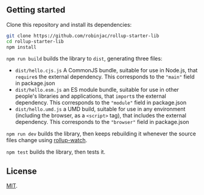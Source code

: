 ## Getting started

Clone this repository and install its dependencies:

```bash
git clone https://github.com/robinjac/rollup-starter-lib
cd rollup-starter-lib
npm install
```

`npm run build` builds the library to `dist`, generating three files:

* `dist/hello.cjs.js`
    A CommonJS bundle, suitable for use in Node.js, that `require`s the external dependency. This corresponds to the `"main"` field in package.json
* `dist/hello.esm.js`
    an ES module bundle, suitable for use in other people's libraries and applications, that `import`s the external dependency. This corresponds to the `"module"` field in package.json
* `dist/hello.umd.js`
    a UMD build, suitable for use in any environment (including the browser, as a `<script>` tag), that includes the external dependency. This corresponds to the `"browser"` field in package.json

`npm run dev` builds the library, then keeps rebuilding it whenever the source files change using [rollup-watch](https://github.com/rollup/rollup-watch).

`npm test` builds the library, then tests it.

## License

[MIT](LICENSE).

